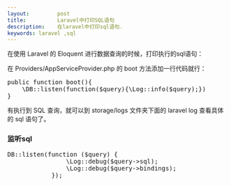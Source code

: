 ```yaml
---
layout:         post
title:          Laravel中打印SQL语句
description:    在laravel中打印sql语句.
keywords: laravel ,sql
--- 
```

 
在使用 Laravel 的 Eloquent 进行数据查询的时候，打印执行的sql语句：

在 Providers/AppServiceProvider.php 的 boot 方法添加一行代码就行：

<pre class="html" name="colorcode">
public function boot(){
	\DB::listen(function($query){\Log::info($query);})
}
</pre>

有执行到 SQL 查询，就可以到 storage/logs 文件夹下面的 laravel log 查看具体的 sql 语句了。

### 监听sql ###

<pre class="html" name="colorcode">
DB::listen(function ($query) {
                \Log::debug($query->sql);
                \Log::debug($query->bindings);
            });
</pre>


